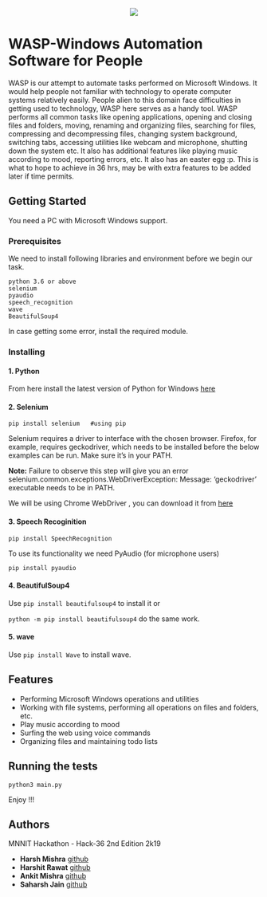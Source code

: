 <p align="center"> 
<img src="https://media.giphy.com/media/WxDtfLtRRUZyw/giphy.gif">
</p>


# WASP-Windows Automation Software for People
WASP is our attempt to automate tasks performed on Microsoft Windows. It would help people not familiar with technology to operate computer systems relatively easily. People alien to this domain face difficulties in getting used to technology, WASP here serves as a handy tool. WASP performs all common tasks like opening applications, opening and closing files and folders, moving, renaming and organizing files, searching for files, compressing and decompressing files, changing system background, switching tabs, accessing utilities like webcam and microphone, shutting down the system etc. It also has additional features like playing music according to mood, reporting errors, etc. It also has an easter egg :p. This is what to hope to achieve in 36 hrs, may be with extra features to be added later if time permits.  

## Getting Started

You need a PC with Microsoft Windows support.

### Prerequisites

We need to install following libraries and environment before we begin our task.
```
python 3.6 or above
selenium
pyaudio
speech_recognition
wave
BeautifulSoup4
```
In case getting some error, install the required module.

### Installing 

#### 1. Python
  From here install the latest version of Python for Windows [here](https://www.python.org/downloads/)
  
#### 2. Selenium 
```pip install selenium   #using pip```

Selenium requires a driver to interface with the chosen browser. Firefox, for example, requires geckodriver, which needs to be installed before the below examples can be run. Make sure it’s in your PATH.

**Note:** Failure to observe this step will give you an error selenium.common.exceptions.WebDriverException: Message: ‘geckodriver’ executable needs to be in PATH.

We will be using Chrome WebDriver , you can download it from [here](https://sites.google.com/a/chromium.org/chromedriver/downloads)

#### 3. Speech Recoginition

  ```pip install SpeechRecognition```
  
To use its functionality we need PyAudio (for microphone users)

  ```pip install pyaudio```

#### 4. BeautifulSoup4

  Use ```pip install beautifulsoup4``` to install it or 
   
  ```python -m pip install beautifulsoup4``` do the same work.

#### 5. wave

  Use ```pip install Wave``` to install wave.
  
 ## Features 
 
 * Performing Microsoft Windows operations and utilities
 * Working with file systems, performing all operations on files and folders, etc.
 * Play music according to mood 
 * Surfing the web using voice commands
 * Organizing files and maintaining todo lists 
 
 ## Running the tests
 
  ```python3 main.py```
  
 Enjoy !!!
 
 ## Authors
 
 MNNIT Hackathon - Hack-36 2nd Edition 2k19
 * **Harsh Mishra** [github](https://github.com/Jarvis-8035)
 * **Harshit Rawat** [github](https://github.com/harshitr612)
 * **Ankit Mishra** [github](https://github.com/cef1998)
 * **Saharsh Jain** [github](https://github.com/SAHARSH123)
 


